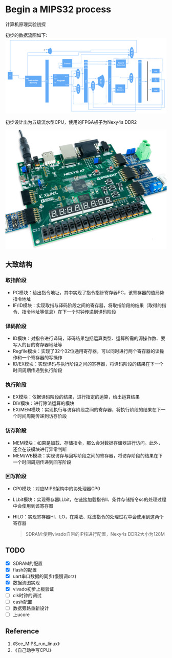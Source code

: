 # Begin a MIPS32 process

计算机原理实验初探

初步的数据流图如下:
![avater](img/MIPS32.png)


初步设计出为五级流水型CPU，使用的FPGA板子为Nexy4s DDR2


![banner](img/FPGA_banner.png)

## 大致结构
### 取指阶段

- PC模块：给出指令地址，其中实现了指令指针寄存器PC，该寄存器的值局势指令地址
- IF/ID模块：实现取指与译码阶段之间的寄存器，将取指阶段的结果（取得的指令、指令地址等信息）在下一个时钟传递到译码阶段
### 译码阶段

- ID模块：对指令进行译码，译码结果包括运算类型、运算所需的源操作数、要写入的目的寄存器地址等
- Regfile模块：实现了32个32位通用寄存器，可以同时进行两个寄存器的读操作和一个寄存器的写操作
- ID/EX模块：实现译码与执行阶段之间的寄存器，将译码阶段的结果在下一个时间周期传递到执行阶段

### 执行阶段

- EX模块：依据译码阶段的结果，进行指定的运算，给出运算结果
- DIV模块：进行除法运算的模块
- EX/MEM模块：实现执行与访存阶段之间的寄存器，将执行阶段的结果在下一个时间周期传递到访存阶段

### 访存阶段

- MEM模块：如果是加载、存储指令，那么会对数据存储器进行访问。此外，还会在该模块进行异常判断
- MEM/WB模块：实现访存与回写阶段之间的寄存器，将访存阶段的结果在下一个时间周期传递到回写阶段

### 回写阶段
- CP0模块：对应MIPS架构中的协处理器CP0
- LLbit模块：实现寄存器LLbit，在链接加载指令ll、条件存储指令sc的处理过程中会使用到该寄存器
- HILO：实现寄存器HI、LO，在乘法、除法指令的处理过程中会使用到这两个寄存器

    
    > SDRAM:使用vivado自带的IP核进行配置，Nexy4s DDR2大小为128M
    
## TODO
- [x] SDRAM的配置
- [x] flash的配置
- [x] uart串口数据的同步(慢慢调orz)
- [x] 数据流图实现
- [x] vivado初步上板验证
- [ ] clk时钟的调试
- [ ] cash配置
- [ ] 数据旁路重新设计
- [ ] 上ucore

## Reference
1. 《See_MIPS_run_linux》
2. 《自己动手写CPU》


